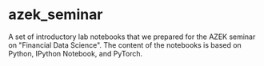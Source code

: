 # azek_seminar
A set of introductory lab notebooks that we prepared for the AZEK seminar on "Financial Data Science". The content of the notebooks is based on Python, IPython Notebook, and PyTorch.
